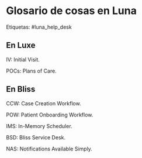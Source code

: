 # Glosario de cosas en Luna

Etiquetas: #luna_help_desk 

## En Luxe

IV: Initial Visit.

POCs: Plans of Care.

## En Bliss

CCW: Case Creation Workflow.

POW: Patient Onboarding Workflow.

IMS: In-Memory Scheduler.

BSD: Bliss Service Desk.

NAS: Notifications Available Simply.